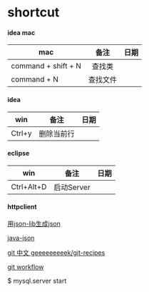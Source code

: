 # shortcut

#### idea mac
 
mac                 |备注           | 日期|
------------            |:-------------:| :------------:|
command + shift + N   | 查找类              | 
command + N   | 查找文件              | 

#### idea

win                 |备注           | 日期|
------------            |:-------------:| :------------:|
Ctrl+y   | 删除当前行              | 


#### eclipse

win                 |备注           | 日期|
------------            |:-------------:| :------------:|
Ctrl+Alt+D   | 启动Server              | 


#### httpclient

[用json-lib生成json](http://blog.csdn.net/xingtianyiyun/article/details/7604629)

[java-json](http://www.cnblogs.com/linjiqin/archive/2011/09/19/2181408.html)

[git 中文  geeeeeeeeek/git-recipes](https://github.com/geeeeeeeeek/git-recipes/wiki/5.2-%E4%BB%A3%E7%A0%81%E5%9B%9E%E6%BB%9A%EF%BC%9AReset%E3%80%81Checkout%E3%80%81Revert-%E7%9A%84%E9%80%89%E6%8B%A9)

[git workflow](https://www.atlassian.com/git/tutorials/comparing-workflows/gitflow-workflow)

$ mysql.server start